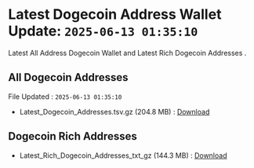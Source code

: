 # Latest Dogecoin Address Wallet Update: `2025-06-13 01:35:10`

Latest All Address Dogecoin Wallet and Latest Rich Dogecoin Addresses .

## All Dogecoin Addresses

File Updated : `2025-06-13 01:35:10`

- Latest_Dogecoin_Addresses.tsv.gz (204.8 MB) : [Download](https://github.com/Pymmdrza/Rich-Address-Wallet/releases/tag/Dogecoin)

## Dogecoin Rich Addresses

- Latest_Rich_Dogecoin_Addresses_txt_gz (144.3 MB) : [Download](https://github.com/Pymmdrza/Rich-Address-Wallet/releases/tag/Dogecoin)
